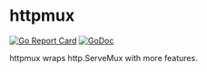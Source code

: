 # httpmux

[![Go Report Card](https://goreportcard.com/badge/github.com/moonrhythm/httpmux)](https://goreportcard.com/report/github.com/moonrhythm/httpmux)
[![GoDoc](https://godoc.org/github.com/moonrhythm/httpmux?status.svg)](https://godoc.org/github.com/moonrhythm/httpmux)

httpmux wraps http.ServeMux with more features.
